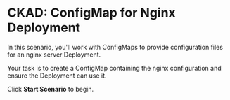# CKAD: ConfigMap for Nginx Deployment

In this scenario, you'll work with ConfigMaps to provide configuration files for an nginx server Deployment.

Your task is to create a ConfigMap containing the nginx configuration and ensure the Deployment can use it.

Click **Start Scenario** to begin.
